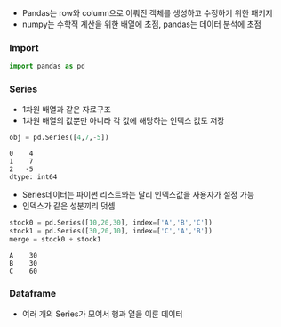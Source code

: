 
- Pandas는 row와 column으로 이뤄진 객체를 생성하고 수정하기 위한 패키지
- numpy는 수학적 계산을 위한 배열에 초점, pandas는 데이터 분석에 초점


### Import
```python
import pandas as pd
```

### Series
- 1차원 배열과 같은 자료구조
- 1차원 배열의 값뿐만 아니라 각 값에 해당하는 인덱스 값도 저장
```python
obj = pd.Series([4,7,-5])
```
```
0    4
1    7
2   -5
dtype: int64
```
- Series데이터는 파이썬 리스트와는 달리 인덱스값을 사용자가 설정 가능
- 인덱스가 같은 성분끼리 덧셈
```python
stock0 = pd.Series([10,20,30], index=['A','B','C'])
stock1 = pd.Series([30,20,10], index=['C','A','B'])
merge = stock0 + stock1
```
```
A    30
B    30
C    60
```

### Dataframe
- 여러 개의 Series가 모여서 행과 열을 이룬 데이터
```tpy
```

